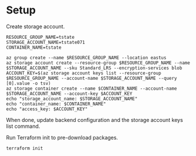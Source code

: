 # Setup

Create storage account.

```
RESOURCE_GROUP_NAME=tstate
STORAGE_ACCOUNT_NAME=tstate071
CONTAINER_NAME=tstate

az group create --name $RESOURCE_GROUP_NAME --location eastus
az storage account create --resource-group $RESOURCE_GROUP_NAME --name $STORAGE_ACCOUNT_NAME --sku Standard_LRS --encryption-services blob
ACCOUNT_KEY=$(az storage account keys list --resource-group $RESOURCE_GROUP_NAME --account-name $STORAGE_ACCOUNT_NAME --query [0].value -o tsv)
az storage container create --name $CONTAINER_NAME --account-name $STORAGE_ACCOUNT_NAME --account-key $ACCOUNT_KEY
echo "storage_account_name: $STORAGE_ACCOUNT_NAME"
echo "container_name: $CONTAINER_NAME"
echo "access_key: $ACCOUNT_KEY"
```

When done, update backend configuration and the storage account keys list command.

Run Terraform init to pre-download packages.

```
terraform init
```